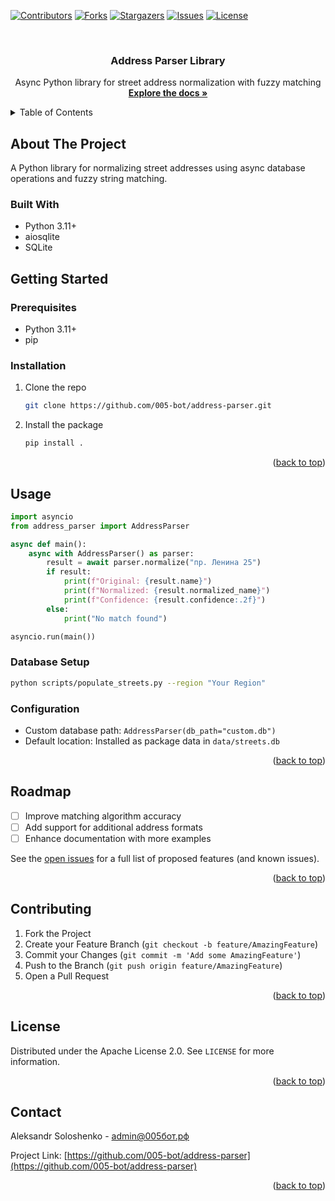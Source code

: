 <a name="readme-top"></a>
<!-- PROJECT SHIELDS -->
<!--
*** I'm using markdown "reference style" links for readability.
*** Reference links are enclosed in brackets [ ] instead of parentheses ( ).
*** See the bottom of this document for the declaration of the reference variables
*** for contributors-url, forks-url, etc. This is an optional, concise syntax you may use.
*** https://www.markdownguide.org/basic-syntax/#reference-style-links
-->
[![Contributors][contributors-shield]][contributors-url]
[![Forks][forks-shield]][forks-url]
[![Stargazers][stars-shield]][stars-url]
[![Issues][issues-shield]][issues-url]
[![License][license-shield]][license-url]

<!-- PROJECT LOGO -->
<br />
<div align="center">
  <h3 align="center">Address Parser Library</h3>

  <p align="center">
    Async Python library for street address normalization with fuzzy matching
    <br />
    <a href="#usage"><strong>Explore the docs »</strong></a>
    <br />
  </p>
</div>

<!-- TABLE OF CONTENTS -->
<details>
  <summary>Table of Contents</summary>
  <ol>
    <li><a href="#about-the-project">About The Project</a></li>
    <li><a href="#getting-started">Getting Started</a></li>
    <li><a href="#usage">Usage</a></li>
    <li><a href="#roadmap">Roadmap</a></li>
    <li><a href="#contributing">Contributing</a></li>
    <li><a href="#license">License</a></li>
    <li><a href="#contact">Contact</a></li>
  </ol>
</details>

<!-- ABOUT THE PROJECT -->
## About The Project

A Python library for normalizing street addresses using async database operations and fuzzy string matching.

### Built With

* Python 3.11+
* aiosqlite
* SQLite

<!-- GETTING STARTED -->
## Getting Started

### Prerequisites

* Python 3.11+
* pip

### Installation

1. Clone the repo
   ```sh
   git clone https://github.com/005-bot/address-parser.git
   ```
2. Install the package
   ```bash
   pip install .
   ```

<p align="right">(<a href="#readme-top">back to top</a>)</p>

<!-- USAGE EXAMPLES -->
## Usage

```python
import asyncio
from address_parser import AddressParser

async def main():
    async with AddressParser() as parser:
        result = await parser.normalize("пр. Ленина 25")
        if result:
            print(f"Original: {result.name}")
            print(f"Normalized: {result.normalized_name}")
            print(f"Confidence: {result.confidence:.2f}")
        else:
            print("No match found")

asyncio.run(main())
```

### Database Setup

```bash
python scripts/populate_streets.py --region "Your Region"
```

### Configuration

* Custom database path: `AddressParser(db_path="custom.db")`
* Default location: Installed as package data in `data/streets.db`

<p align="right">(<a href="#readme-top">back to top</a>)</p>

<!-- ROADMAP -->
## Roadmap

* [ ] Improve matching algorithm accuracy
* [ ] Add support for additional address formats
* [ ] Enhance documentation with more examples

See the [open issues](https://github.com/005-bot/address-parser/issues) for a full list of proposed features (and known issues).

<p align="right">(<a href="#readme-top">back to top</a>)</p>

<!-- CONTRIBUTING -->
## Contributing

1. Fork the Project
2. Create your Feature Branch (`git checkout -b feature/AmazingFeature`)
3. Commit your Changes (`git commit -m 'Add some AmazingFeature'`)
4. Push to the Branch (`git push origin feature/AmazingFeature`)
5. Open a Pull Request

<p align="right">(<a href="#readme-top">back to top</a>)</p>

<!-- LICENSE -->
## License

Distributed under the Apache License 2.0. See `LICENSE` for more information.

<p align="right">(<a href="#readme-top">back to top</a>)</p>

<!-- CONTACT -->
## Contact

Aleksandr Soloshenko - admin@005бот.рф

Project Link: [https://github.com/005-bot/address-parser](https://github.com/005-bot/address-parser)

<p align="right">(<a href="#readme-top">back to top</a>)</p>

<!-- MARKDOWN LINKS & IMAGES -->
[contributors-shield]: https://img.shields.io/github/contributors/005-bot/address-parser.svg?style=for-the-badge
[contributors-url]: https://github.com/005-bot/address-parser/graphs/contributors
[forks-shield]: https://img.shields.io/github/forks/005-bot/address-parser.svg?style=for-the-badge
[forks-url]: https://github.com/005-bot/address-parser/network/members
[stars-shield]: https://img.shields.io/github/stars/005-bot/address-parser.svg?style=for-the-badge
[stars-url]: https://github.com/005-bot/address-parser/stargazers
[issues-shield]: https://img.shields.io/github/issues/005-bot/address-parser.svg?style=for-the-badge
[issues-url]: https://github.com/005-bot/address-parser/issues
[license-shield]: https://img.shields.io/github/license/005-bot/address-parser.svg?style=for-the-badge
[license-url]: https://github.com/005-bot/address-parser/blob/master/LICENSE

